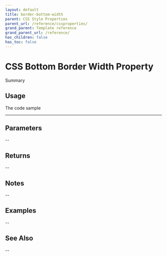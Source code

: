 ```yaml
---
layout: default
title: border-bottom-width
parent: CSS Style Properties
parent_url: /reference/cssproperties/
grand_parent: Template reference
grand_parent_url: /reference/
has_children: false
has_toc: false
---
```


# CSS Bottom Border Width Property

Summary

## Usage

 The code sample

---

## Parameters

--

## Returns 

--

## Notes


-- 

## Examples


--


## See Also


--

